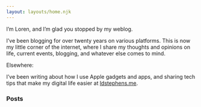 ```yaml
---
layout: layouts/home.njk
---
```


<div class="illo-container"></div>

I’m Loren, and I’m glad you stopped by my weblog.

I’ve been blogging for over twenty years on various platforms. This is now my little corner of the internet, where I share my thoughts and opinions on life, current events, blogging, and whatever else comes to mind.

Elsewhere:

I’ve been writing about how I use Apple gadgets and apps, and sharing tech tips that make my digital life easier at [ldstephens.me](https://ldstephens.me/).

### Posts

